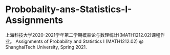# Probobality-ans-Statistics-I-Assignments
上海科技大学2020-2021学年第二学期概率论与数理统计I(MATH1212.02)课程作业。 Assignments of Probability and Statistics I (MATH1212.02) @ ShanghaiTech University, Spring 2021.
